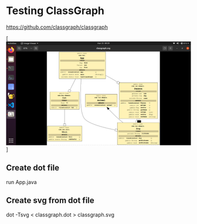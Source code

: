 # Testing ClassGraph

https://github.com/classgraph/classgraph

[![classgraph.png](classgraph.png)]

## Create dot file

run App.java

## Create svg from dot file

dot -Tsvg < classgraph.dot > classgraph.svg


